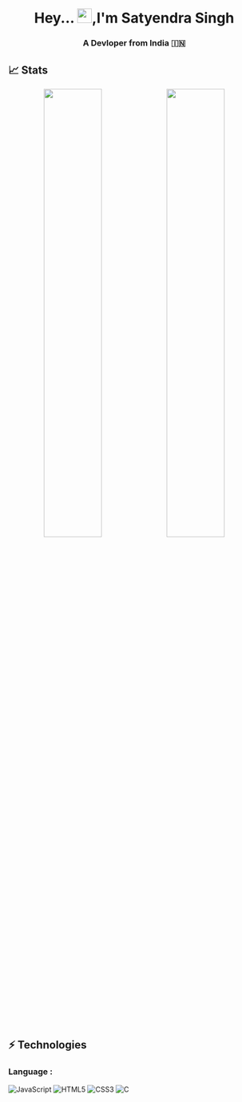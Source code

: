 <h1 align="center">Hey... <img src="https://github.com/TheDudeThatCode/TheDudeThatCode/blob/master/Assets/Hi.gif" width="29">,I'm Satyendra Singh </h1>
<h3 align="center">A Devloper from India 🇮🇳 </h3>

## 📈 Stats
<p align="center">
	
  <img width="48%" src="https://github-readme-stats.vercel.app/api?username=Satyendra3335&show_icons=true&theme=tokyonight" />
  <img width="48%" src="https://github-readme-streak-stats.herokuapp.com/?user=Satyendra3335&theme=tokyonight" />
</p>



## ⚡ Technologies

### Language :
![JavaScript](https://img.shields.io/badge/-JavaScript-black?style=flat-square&logo=javascript)
![HTML5](https://img.shields.io/badge/-HTML5-E34F26?style=flat-square&logo=html5&logoColor=white)
![CSS3](https://img.shields.io/badge/-CSS3-1572B6?style=flat-square&logo=css3)
![C](https://img.shields.io/badge/-C-007ACC?style=flat-square&logo=c)
